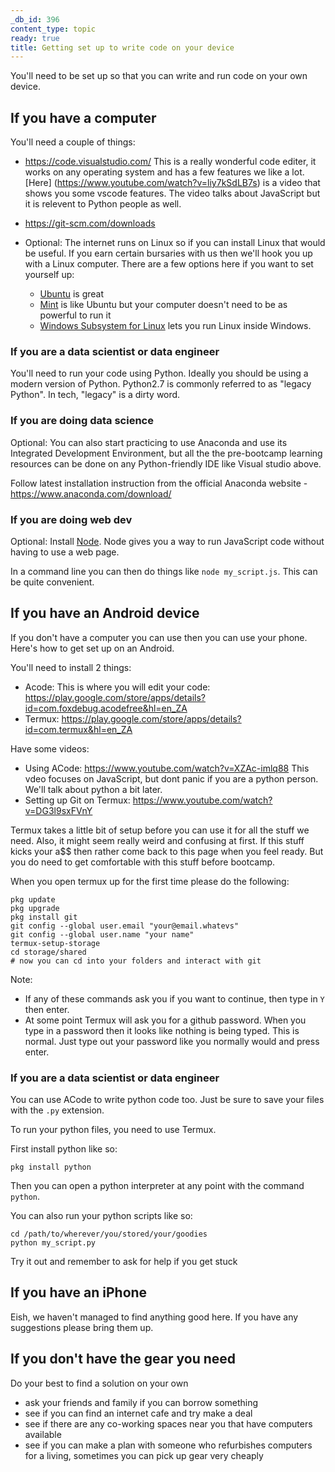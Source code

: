 ```yaml
---
_db_id: 396
content_type: topic
ready: true
title: Getting set up to write code on your device
---
```


You'll need to be set up so that you can write and run code on your own device.

## If you have a computer

You'll need a couple of things:

- https://code.visualstudio.com/ This is a really wonderful code editer, it works on any operating system and has a few features we like a lot. [Here] (https://www.youtube.com/watch?v=liy7kSdLB7s) is a video that shows you some vscode features. The video talks about JavaScript but it is relevent to Python people as well.
- https://git-scm.com/downloads

- Optional: The internet runs on Linux so if you can install Linux that would be useful. If you earn certain bursaries with us then we'll hook you up with a Linux computer. There are a few options here if you want to set yourself up:
  - [Ubuntu](https://ubuntu.com/) is great
  - [Mint](https://linuxmint.com/) is like Ubuntu but your computer doesn't need to be as powerful to run it
  - [Windows Subsystem for Linux](https://docs.microsoft.com/en-us/windows/wsl/install-win10) lets you run Linux inside Windows.

### If you are a data scientist or data engineer

You'll need to run your code using Python. Ideally you should be using a modern version of Python. Python2.7 is commonly referred to as "legacy Python". In tech, "legacy" is a dirty word.

### If you are doing data science

Optional: You can also start practicing to use Anaconda and use its Integrated Development Environment, but all the the pre-bootcamp learning resources can be done on any Python-friendly IDE like Visual studio above.

Follow latest installation instruction from the official Anaconda website - https://www.anaconda.com/download/

### If you are doing web dev

Optional: Install [Node](https://nodejs.org/en/download/). Node gives you a way to run JavaScript code without having to use a web page.

In a command line you can then do things like `node my_script.js`. This can be quite convenient.

## If you have an Android device

If you don't have a computer you can use then you can use your phone. Here's how to get set up on an Android.

You'll need to install 2 things:

- Acode: This is where you will edit your code: https://play.google.com/store/apps/details?id=com.foxdebug.acodefree&hl=en_ZA
- Termux: https://play.google.com/store/apps/details?id=com.termux&hl=en_ZA

Have some videos:

- Using ACode: https://www.youtube.com/watch?v=XZAc-imlq88 This vdeo focuses on JavaScript, but dont panic if you are a python person. We'll talk about python a bit later.
- Setting up Git on Termux: https://www.youtube.com/watch?v=DG3l9sxFVnY

Termux takes a little bit of setup before you can use it for all the stuff we need. Also, it might seem really weird and confusing at first. If this stuff kicks your a\$\$ then rather come back to this page when you feel ready. But you do need to get comfortable with this stuff before bootcamp.

When you open termux up for the first time please do the following:

```
pkg update
pkg upgrade
pkg install git
git config --global user.email "your@email.whatevs"
git config --global user.name "your name"
termux-setup-storage
cd storage/shared
# now you can cd into your folders and interact with git
```

Note:

- If any of these commands ask you if you want to continue, then type in `Y` then enter.
- At some point Termux will ask you for a github password. When you type in a password then it looks like nothing is being typed. This is normal. Just type out your password like you normally would and press enter.

### If you are a data scientist or data engineer

You can use ACode to write python code too. Just be sure to save your files with the `.py` extension.

To run your python files, you need to use Termux.

First install python like so:

```
pkg install python
```

Then you can open a python interpreter at any point with the command `python`.

You can also run your python scripts like so:

```
cd /path/to/wherever/you/stored/your/goodies
python my_script.py
```

Try it out and remember to ask for help if you get stuck

## If you have an iPhone

Eish, we haven't managed to find anything good here. If you have any suggestions please bring them up.

## If you don't have the gear you need

Do your best to find a solution on your own

- ask your friends and family if you can borrow something
- see if you can find an internet cafe and try make a deal
- see if there are any co-working spaces near you that have computers available
- see if you can make a plan with someone who refurbishes computers for a living, sometimes you can pick up gear very cheaply